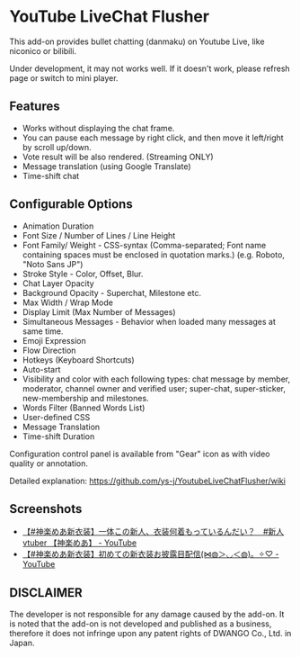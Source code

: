 **YouTube LiveChat Flusher**
==========

This add-on provides bullet chatting (danmaku) on Youtube Live, like niconico or bilibili.

Under development, it may not works well.  If it doesn't work, please refresh page or switch to mini player.

**Features**
----------

- Works without displaying the chat frame.
- You can pause each message by right click, and then move it left/right by scroll up/down.
- Vote result will be also rendered. (Streaming ONLY)
- Message translation (using Google Translate)
- Time-shift chat

**Configurable Options**
----------

- Animation Duration
- Font Size / Number of Lines / Line Height
- Font Family/ Weight - CSS-syntax (Comma-separated; Font name containing spaces must be enclosed in quotation marks.) (e.g. Roboto, "Noto Sans JP")
- Stroke Style - Color, Offset, Blur.
- Chat Layer Opacity
- Background Opacity - Superchat, Milestone etc.
- Max Width / Wrap Mode
- Display Limit (Max Number of Messages)
- Simultaneous Messages - Behavior when loaded many messages at same time.
- Emoji Expression
- Flow Direction
- Hotkeys (Keyboard Shortcuts)
- Auto-start
- Visibility and color with each following types: chat message by member, moderator, channel owner and verified user; super-chat, super-sticker, new-membership and milestones.
- Words Filter (Banned Words List)
- User-defined CSS
- Message Translation
- Time-shift Duration

Configuration control panel is available from "Gear" icon as with video quality or annotation.

Detailed explanation: <https://github.com/ys-j/YoutubeLiveChatFlusher/wiki>

**Screenshots**
----------

- [【#神楽めあ新衣装】一体この新人、衣装何着もっているんだい？　#新人vtuber 【神楽めあ】 - YouTube](https://www.youtube.com/watch?v=3j2uRSSin74)
- [【#神楽めあ新衣装】初めての新衣装お披露目配信(⋈◍＞◡＜◍)。✧♡ - YouTube](https://www.youtube.com/watch?v=NWbzQ2iHgnw)

**DISCLAIMER**
----------

The developer is not responsible for any damage caused by the add-on. It is noted that the add-on is not developed and published as a business, therefore it does not infringe upon any patent rights of DWANGO Co., Ltd. in Japan.
